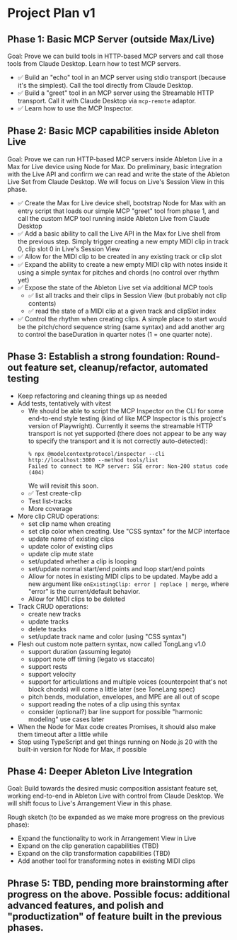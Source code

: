 # Project Plan v1

## Phase 1: Basic MCP Server (outside Max/Live)

Goal: Prove we can build tools in HTTP-based MCP servers and call those tools from Claude Desktop. Learn how to test MCP
servers.

- ✅ Build an "echo" tool in an MCP server using stdio transport (because it's the simplest). Call the tool directly
  from Claude Desktop.
- ✅ Build a "greet" tool in an MCP server using the Streamable HTTP transport. Call it with Claude Desktop via
  `mcp-remote` adaptor.
- ✅ Learn how to use the MCP Inspector.

## Phase 2: Basic MCP capabilities inside Ableton Live

Goal: Prove we can run HTTP-based MCP servers inside Ableton Live in a Max for Live device using Node for Max. Do
preliminary, basic integration with the Live API and confirm we can read and write the state of the Ableton Live Set
from Claude Desktop. We will focus on Live's Session View in this phase.

- ✅ Create the Max for Live device shell, bootstrap Node for Max with an entry script that loads our simple MCP "greet"
  tool from phase 1, and call the custom MCP tool running inside Ableton Live from Claude Desktop
- ✅ Add a basic ability to call the Live API in the Max for Live shell from the previous step. Simply trigger creating
  a new empty MIDI clip in track 0, clip slot 0 in Live's Session View
- ✅ Allow for the MIDI clip to be created in any existing track or clip slot
- ✅ Expand the ability to create a new empty MIDI clip with notes inside it using a simple syntax for pitches and
  chords (no control over rhythm yet)
- ✅ Expose the state of the Ableton Live set via additional MCP tools
  - ✅ list all tracks and their clips in Session View (but probably not clip contents)
  - ✅ read the state of a MIDI clip at a given track and clipSlot index
- ✅ Control the rhythm when creating clips. A simple place to start would be the pitch/chord sequence string (same
  syntax) and add another arg to control the baseDuration in quarter notes (1 = one quarter note).

## Phase 3: Establish a strong foundation: Round-out feature set, cleanup/refactor, automated testing

- Keep refactoring and cleaning things up as needed
- Add tests, tentatively with vitest
  - We should be able to script the MCP Inspector on the CLI for some end-to-end style testing (kind of like MCP
    Inspector is this project's version of Playwright). Currently it seems the streamable HTTP transport is not yet
    supported (there does not appear to be any way to specify the transport and it is not correctly auto-detected):
    ```
    % npx @modelcontextprotocol/inspector --cli http://localhost:3000 --method tools/list
    Failed to connect to MCP server: SSE error: Non-200 status code (404)
    ```
    We will revisit this soon.
  - ✅ Test create-clip
  - Test list-tracks
  - More coverage
- More clip CRUD operations:
  - set clip name when creating
  - set clip color when creating. Use "CSS syntax" for the MCP interface
  - update name of existing clips
  - update color of existing clips
  - update clip mute state
  - set/updated whether a clip is looping
  - set/update normal start/end points and loop start/end points
  - Allow for notes in existing MIDI clips to be updated. Maybe add a new argument like
    `onExistingClip: error | replace | merge`, where "error" is the current/default behavior.
  - Allow for MIDI clips to be deleted
- Track CRUD operations:
  - create new tracks
  - update tracks
  - delete tracks
  - set/update track name and color (using "CSS syntax")
- Flesh out custom note pattern syntax, now called TongLang v1.0
  - support duration (assuming legato)
  - support note off timing (legato vs staccato)
  - support rests
  - support velocity
  - support for articulations and multiple voices (counterpoint that's not block chords) will come a little later (see
    ToneLang spec)
  - pitch bends, modulation, envelopes, and MPE are all out of scope
  - support reading the notes of a clip using this syntax
  - consider (optional?) bar line support for possible "harmonic modeling" use cases later
- When the Node for Max code creates Promises, it should also make them timeout after a little while
- Stop using TypeScript and get things running on Node.js 20 with the built-in version for Node for Max, if possible

## Phase 4: Deeper Ableton Live Integration

Goal: Build towards the desired music composition assistant feature set, working end-to-end in Ableton Live with control
from Claude Desktop. We will shift focus to Live's Arrangement View in this phase.

Rough sketch (to be expanded as we make more progress on the previous phase):

- Expand the functionality to work in Arrangement View in Live
- Expand on the clip generation capabilities (TBD)
- Expand on the clip transformation capabilities (TBD)
- Add another tool for transforming notes in existing MIDI clips

## Phrase 5: TBD, pending more brainstorming after progress on the above. Possible focus: additional advanced features, and polish and "productization" of feature built in the previous phases.
